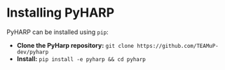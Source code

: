 # Installing PyHARP

PyHARP can be installed using `pip`:

- **Clone the PyHarp repository:** `git clone https://github.com/TEAMuP-dev/pyharp`
- **Install:** `pip install -e pyharp && cd pyharp`
